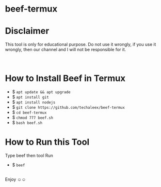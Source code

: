 # beef-termux

<html>
<body>
<h1>Disclaimer</h1>
<p>This tool is only for educational purpose.
Do not use it wrongly, if you use it wrongly,
then our channel and I will not be responsible for it.<p>
<br>
<h1>How to Install Beef in Termux</h1>

- $ ` apt update && apt upgrade `
- $ ` apt install git `
- $ ` apt install nodejs `
- $ ` git clone https://github.com/techaleex/beef-termux `
- $ ` cd beef-termux `
- $ ` chmod 777 beef.sh `
- $ ` bash beef.sh `
<h1>How to Run this Tool</h1>

<p>Type beef then tool Run</p>

- $ ` beef ` 

</br>
Enjoy ☺️☺️
</body>
</html>
